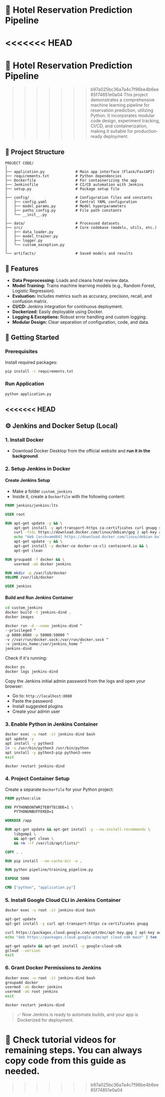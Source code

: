 # 🏨 Hotel Reservation Prediction Pipeline

<<<<<<< HEAD
=======
# 🏨 Hotel Reservation Prediction Pipeline

>>>>>>> b97a025bc36a7a4c7f96be4b6ee85f74851e0a04
This project demonstrates a comprehensive machine learning pipeline for reservation prediction, utilizing Python. It incorporates modular code design, experiment tracking, CI/CD, and containerization, making it suitable for production-ready deployment.

## 📁 Project Structure

```
PROJECT CODE/
│
├── application.py              # Main app interface (Flask/FastAPI)
├── requirements.txt            # Python dependencies
├── Dockerfile                  # For containerizing the app
├── Jenkinsfile                 # CI/CD automation with Jenkins
├── setup.py                    # Package setup file
│
├── config/                     # Configuration files and constants
│   ├── config.yaml             # Central YAML configuration
│   ├── model_params.py         # Model hyperparameters
│   ├── paths_config.py         # File path constants
│   └── __init__.py
│
├── data/                       # Processed datasets
├── src/                        # Core codebase (models, utils, etc.)
│   ├── data_loader.py
│   ├── model_trainer.py
│   ├── logger.py
│   └── custom_exception.py
│
└── artifacts/                  # Saved models and results
```

## 🔧 Features

- **Data Preprocessing:** Loads and cleans hotel review data.
- **Model Training:** Trains machine learning models (e.g., Random Forest, Logistic Regression).
- **Evaluation:** Includes metrics such as accuracy, precision, recall, and confusion matrix.
- **CI/CD:** Jenkins integration for continuous deployment.
- **Dockerized:** Easily deployable using Docker.
- **Logging & Exceptions:** Robust error handling and custom logging.
- **Modular Design:** Clear separation of configuration, code, and data.

## 🚀 Getting Started

### Prerequisites

Install required packages:

```bash
pip install -r requirements.txt
```

### Run Application

```bash
python application.py
```

<<<<<<< HEAD
---

## ⚙️ Jenkins and Docker Setup (Local)

### 1. Install Docker

- Download Docker Desktop from the official website and **run it in the background**.

### 2. Setup Jenkins in Docker

#### Create Jenkins Setup

- Make a folder `custom_jenkins`
- Inside it, create a `Dockerfile` with the following content:

```dockerfile
FROM jenkins/jenkins:lts

USER root

RUN apt-get update -y && \
    apt-get install -y apt-transport-https ca-certificates curl gnupg software-properties-common && \
    curl -fsSL https://download.docker.com/linux/debian/gpg | apt-key add - && \
    echo "deb [arch=amd64] https://download.docker.com/linux/debian bullseye stable" > /etc/apt/sources.list.d/docker.list && \
    apt-get update -y && \
    apt-get install -y docker-ce docker-ce-cli containerd.io && \
    apt-get clean

RUN groupadd -f docker && \
    usermod -aG docker jenkins

RUN mkdir -p /var/lib/docker
VOLUME /var/lib/docker

USER jenkins
```

#### Build and Run Jenkins Container

```bash
cd custom_jenkins
docker build -t jenkins-dind .
docker images

docker run -d --name jenkins-dind ^
--privileged ^
-p 8080:8080 -p 50000:50000 ^
-v //var/run/docker.sock:/var/run/docker.sock ^
-v jenkins_home:/var/jenkins_home ^
jenkins-dind
```

Check if it's running:

```bash
docker ps
docker logs jenkins-dind
```

Copy the Jenkins initial admin password from the logs and open your browser:

- Go to: `http://localhost:8080`
- Paste the password
- Install suggested plugins
- Create your admin user

### 3. Enable Python in Jenkins Container

```bash
docker exec -u root -it jenkins-dind bash
apt update -y
apt install -y python3
ln -s /usr/bin/python3 /usr/bin/python
apt install -y python3-pip python3-venv
exit

docker restart jenkins-dind
```

### 4. Project Container Setup

Create a separate `Dockerfile` for your Python project:

```dockerfile
FROM python:slim

ENV PYTHONDONTWRITEBYTECODE=1 \
    PYTHONUNBUFFERED=1

WORKDIR /app

RUN apt-get update && apt-get install -y --no-install-recommends \
    libgomp1 \
    && apt-get clean \
    && rm -rf /var/lib/apt/lists/*

COPY . .

RUN pip install --no-cache-dir -e .

RUN python pipeline/training_pipeline.py

EXPOSE 5000

CMD ["python", "application.py"]
```

### 5. Install Google Cloud CLI in Jenkins Container

```bash
docker exec -u root -it jenkins-dind bash

apt-get update
apt-get install -y curl apt-transport-https ca-certificates gnupg

curl https://packages.cloud.google.com/apt/doc/apt-key.gpg | apt-key add -
echo "deb https://packages.cloud.google.com/apt cloud-sdk main" | tee -a /etc/apt/sources.list.d/google-cloud-sdk.list

apt-get update && apt-get install -y google-cloud-sdk
gcloud --version
exit
```

### 6. Grant Docker Permissions to Jenkins

```bash
docker exec -u root -it jenkins-dind bash
groupadd docker
usermod -aG docker jenkins
usermod -aG root jenkins
exit

docker restart jenkins-dind
```

> ✅ Now Jenkins is ready to automate builds, and your app is Dockerized for deployment.

🎥 Check tutorial videos for remaining steps. You can always copy code from this guide as needed.
=======

>>>>>>> b97a025bc36a7a4c7f96be4b6ee85f74851e0a04
